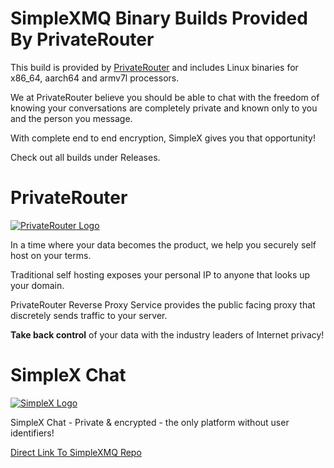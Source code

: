 # SimpleXMQ Binary Builds Provided By PrivateRouter

This build is provided by [PrivateRouter](https://privaterouter.com) and includes Linux binaries for x86_64, aarch64 and armv7l processors.

We at PrivateRouter believe you should be able to chat with the freedom of knowing your conversations are completely private and known only to you and the person you message.

With complete end to end encryption, SimpleX gives you that opportunity!

Check out all builds under Releases.

# PrivateRouter

[![PrivateRouter Logo](https://privaterouter.com/wp-content/uploads/2020/08/phox-logo-1.png)](https://privaterouter.com)

In a time where your data becomes the product, we help you securely self host on your terms. 

Traditional self hosting exposes your personal IP to anyone that looks up your domain. 

PrivateRouter Reverse Proxy Service provides the public facing proxy that discretely sends traffic to your server. 

**Take back control** of your data with the industry leaders of Internet privacy!

# SimpleX Chat

[![SimpleX Logo](https://simplex.chat/img/simplex.svg)](https://simplex.chat/)

SimpleX Chat - Private & encrypted - the only platform without user identifiers!

[Direct Link To SimpleXMQ Repo](https://github.com/simplex-chat/simplexmq)
